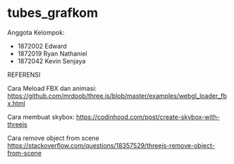 # tubes_grafkom

Anggota Kelompok:
- 1872002 Edward
- 1872019 Ryan Nathaniel
- 1872042 Kevin Senjaya


REFERENSI

Cara Meload FBX dan animasi:
https://github.com/mrdoob/three.js/blob/master/examples/webgl_loader_fbx.html

Cara membuat skybox:
https://codinhood.com/post/create-skybox-with-threejs

Cara remove object from scene
https://stackoverflow.com/questions/18357529/threejs-remove-object-from-scene